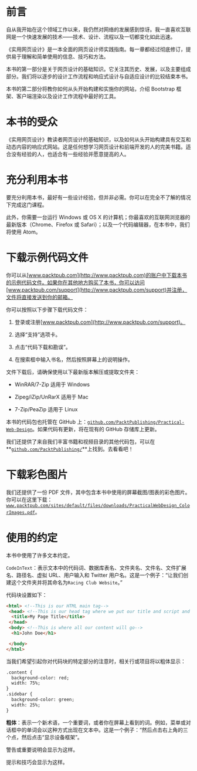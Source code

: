 # 前言

自从我开始在这个领域工作以来，我仍然对网络的发展感到惊讶。我一直喜欢互联网是一个快速发展的技术——技术、设计、流程以及一切都变化如此迅速。

《实用网页设计》是一本全面的网页设计师实践指南。每一章都经过彻底修订，提供易于理解和简单使用的信息、技巧和方法。

本书的第一部分是关于网页设计的基础知识。它关注其历史、发展，以及主要组成部分。我们将以逐步的设计工作流程和响应式设计与自适应设计的比较结束本书。

本书的第二部分将教你如何从头开始构建和实施你的网站，介绍 Bootstrap 框架、客户端渲染以及设计工作流程中最好的工具。

# 本书的受众

《实用网页设计》教读者网页设计的基础知识，以及如何从头开始构建具有交互和动态内容的响应式网站。这是任何想学习网页设计和前端开发的人的完美书籍。适合没有经验的人，也适合有一些经验并愿意提高的人。

# 充分利用本书

要充分利用本书，最好有一些设计经验，但并非必需。你可以在完全不了解的情况下完成这门课程。

此外，你需要一台运行 Windows 或 OS X 的计算机；你最喜欢的互联网浏览器的最新版本（Chrome、Firefox 或 Safari）；以及一个代码编辑器，在本书中，我们将使用 Atom。

# 下载示例代码文件

你可以从[www.packtpub.com](http://www.packtpub.com)的账户中下载本书的示例代码文件。如果你在其他地方购买了本书，你可以访问[www.packtpub.com/support](http://www.packtpub.com/support)并注册，文件将直接发送到你的邮箱。

你可以按照以下步骤下载代码文件：

1.  登录或注册[www.packtpub.com](http://www.packtpub.com/support)。

1.  选择“支持”选项卡。

1.  点击“代码下载和勘误”。

1.  在搜索框中输入书名，然后按照屏幕上的说明操作。

文件下载后，请确保使用以下最新版本解压或提取文件夹：

+   WinRAR/7-Zip 适用于 Windows

+   Zipeg/iZip/UnRarX 适用于 Mac

+   7-Zip/PeaZip 适用于 Linux

本书的代码包也托管在 GitHub 上：[`github.com/PacktPublishing/Practical-Web-Design`](https://github.com/PacktPublishing/Practical-Web-Design)。如果代码有更新，将在现有的 GitHub 存储库上更新。

我们还提供了来自我们丰富书籍和视频目录的其他代码包，可以在**[`github.com/PacktPublishing/`](https://github.com/PacktPublishing/)**上找到。去看看吧！

# 下载彩色图片

我们还提供了一份 PDF 文件，其中包含本书中使用的屏幕截图/图表的彩色图片。你可以在这里下载：[`www.packtpub.com/sites/default/files/downloads/PracticalWebDesign_ColorImages.pdf`](https://www.packtpub.com/sites/default/files/downloads/PracticalWebDesign_ColorImages.pdf)。

# 使用的约定

本书中使用了许多文本约定。

`CodeInText`：表示文本中的代码词、数据库表名、文件夹名、文件名、文件扩展名、路径名、虚拟 URL、用户输入和 Twitter 用户名。这是一个例子：“让我们创建这个文件夹并将其命名为`Racing Club Website`。”

代码块设置如下：

```html
<html> <!--This is our HTML main tag-->
 <head> <!--This is our head tag where we put our title and script and all infos relative to our page.-->
  <title>My Page Title</title>
 </head>
 <body> <!--This is where all our content will go-->
  <h1>John Doe</h1>

 </body>
</html>
```

当我们希望引起你对代码块的特定部分的注意时，相关行或项目将以粗体显示：

```html
.content {
  background-color: red;
  width: 75%;
}
.sidebar {
  background-color: green;
  width: 25%;
}
```

**粗体**：表示一个新术语，一个重要词，或者你在屏幕上看到的词。例如，菜单或对话框中的单词会以这种方式出现在文本中。这是一个例子：“然后点击右上角的三个点，然后点击“显示设备框架”。

警告或重要说明会显示为这样。

提示和技巧会显示为这样。
